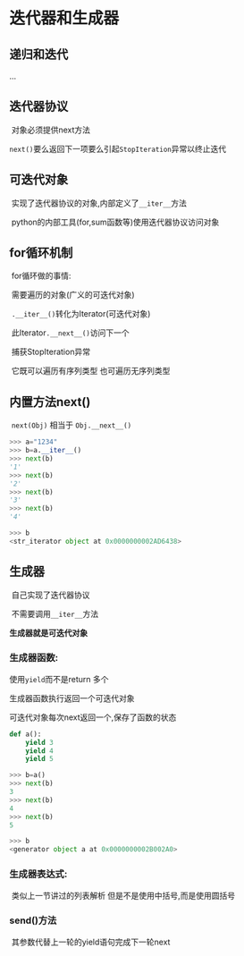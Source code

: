 # 迭代器和生成器

## 递归和迭代

...

## 迭代器协议

​    对象必须提供next方法

​    `next()`要么返回下一项要么引起`StopIteration`异常以终止迭代

## 可迭代对象

​    实现了迭代器协议的对象,内部定义了`__iter__`方法

​    python的内部工具(for,sum函数等)使用迭代器协议访问对象

## for循环机制

​    for循环做的事情:

​        需要遍历的对象(广义的可迭代对象)

​        `.__iter__()`转化为Iterator(可迭代对象)

​        此Iterator`.__next__()`访问下一个

​        捕获StopIteration异常

​    它既可以遍历有序列类型 也可遍历无序列类型

## 内置方法next()

​    `next(Obj)` 相当于 `Obj.__next__()`

```python
>>> a="1234"
>>> b=a.__iter__()
>>> next(b)
'1'
>>> next(b)
'2'
>>> next(b)
'3'
>>> next(b)
'4'

>>> b
<str_iterator object at 0x0000000002AD6438>
```

## 生成器

​    自己实现了迭代器协议

​    不需要调用`__iter__`方法

   **生成器就是可迭代对象**

### 生成器函数:

使用`yield`而不是return 多个

生成器函数执行返回一个可迭代对象

可迭代对象每次next返回一个,保存了函数的状态

```python
def a():
    yield 3
    yield 4
    yield 5

>>> b=a()
>>> next(b)
3
>>> next(b)
4
>>> next(b)
5

>>> b
<generator object a at 0x0000000002B002A0>
```

### 生成器表达式:

​    类似上一节讲过的列表解析 但是不是使用中括号,而是使用圆括号

### send()方法

​    其参数代替上一轮的yield语句完成下一轮next